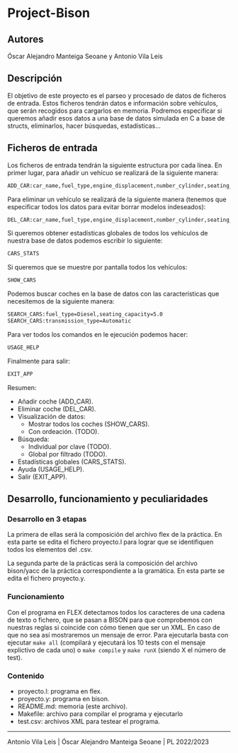# Project-Bison

## Autores

Óscar Alejandro Manteiga Seoane y Antonio Vila Leis

## Descripción

El objetivo de este proyecto es el parseo y procesado de datos de ficheros de entrada. Estos ficheros tendrán datos e información sobre vehículos, que serán recogidos para cargarlos en memoria. Podremos especificar si queremos añadir esos datos a una base de datos simulada en C a base de structs, eliminarlos, hacer búsquedas, estadísticas...

## Ficheros de entrada

Los ficheros de entrada tendrán la siguiente estructura por cada línea. En primer lugar, para añadir un vehícuo se realizará de la siguiente manera:

```txt
ADD_CAR:car_name,fuel_type,engine_displacement,number_cylinder,seating_capacity,transmission_type,fuel_tank_capacity,body_type,rating,starting_price,ending_price,max_torque_nm,max_torque_rpm,max_power_bhp,max_power_rp
```

Para eliminar un vehículo se realizará de la siguiente manera (tenemos que especificar todos los datos para evitar borrar modelos indeseados):

```txt
DEL_CAR:car_name,fuel_type,engine_displacement,number_cylinder,seating_capacity,transmission_type,fuel_tank_capacity,body_type,rating,starting_price,ending_price,max_torque_nm,max_torque_rpm,max_power_bhp,max_power_rp
```

Si queremos obtener estadísticas globales de todos los vehículos de nuestra base de datos podemos escribir lo siguiente:

```txt
CARS_STATS
```

Si queremos que se muestre por pantalla todos los vehículos:
  
```txt
SHOW_CARS
```

Podemos buscar coches en la base de datos con las características que necesitemos de la siguiente manera:

```txt
SEARCH_CARS:fuel_type=Diesel,seating_capacity=5.0
SEARCH_CARS:transmission_type=Automatic
```

Para ver todos los comandos en le ejecución podemos hacer:

```txt
USAGE_HELP
```

Finalmente para salir:

```txt
EXIT_APP
```

Resumen:

- Añadir coche (ADD_CAR).
- Eliminar coche (DEL_CAR).
- Visualización de datos:
  - Mostrar todos los coches (SHOW_CARS).
  - Con ordeación. (TODO).
- Búsqueda:
  - Individual por clave (TODO).
  - Global por filtrado (TODO).
- Estadísticas globales (CARS_STATS).
- Ayuda (USAGE_HELP).
- Salir (EXIT_APP).

## Desarrollo, funcionamiento y peculiaridades

### Desarrollo en 3 etapas

La primera de ellas será la composición del archivo flex de la práctica. En esta parte se edita el fichero proyecto.l para lograr que se identifiquen todos los elementos del .csv.

La segunda parte de la prácticas será la composición del archivo bison/yacc de la práctica correspondiente a la gramática. En esta parte se edita el fichero proyecto.y.

### Funcionamiento

Con el programa en FLEX detectamos todos los caracteres de una cadena de texto o fichero, que se pasan a BISON para que comprobemos con nuestras reglas si coincide con cómo tienen que ser un XML. En caso de que no sea así mostraremos un mensaje de error. Para ejecutarla basta con ejecutar `make all` (compilará y ejecutará los 10 tests con el mensaje explictivo de cada uno) o `make compile` y `make runX` (siendo X el número de test).

### Contenido

- proyecto.l: programa en flex.
- proyecto.y: programa en bison.
- README.md: memoria (este archivo).
- Makefile: archivo para compilar el programa y ejecutarlo
- test.csv: archivos XML para testear el programa.

---

Antonio Vila Leis | Óscar Alejandro Manteiga Seoane | PL 2022/2023
